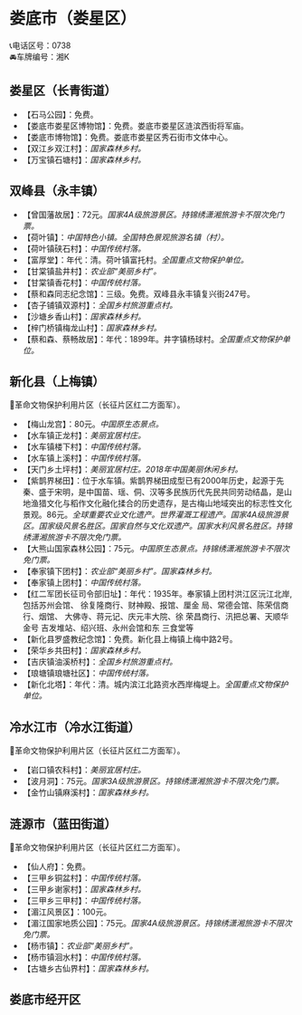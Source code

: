 # 娄底市（娄星区）  
📞电话区号：0738  
🚘车牌编号：湘K  

## 娄星区（长青街道）  
* 【石马公园】：免费。   
* 【娄底市娄星区博物馆】：免费。娄底市娄星区涟滨西街将军庙。   
* 【娄底市博物馆】：免费。娄底市娄星区秀石街市文体中心。   
* 【双江乡双江村】：*国家森林乡村。*  
* 【万宝镇石塘村】：*国家森林乡村。*  

## 双峰县（永丰镇）  
* 【曾国藩故居】：72元。*国家4A级旅游景区。持锦绣潇湘旅游卡不限次免门票。*  
* 【荷叶镇】：*中国特色小镇。全国特色景观旅游名镇（村）。*  
* 【荷叶镇硖石村】：*中国传统村落。*  
* 【富厚堂】：年代：清。荷叶镇富托村。*全国重点文物保护单位。*    
* 【甘棠镇盐井村】：*农业部“美丽乡村”。*  
* 【甘棠镇香花村】：*中国传统村落。*  
* 【蔡和森同志纪念馆】：三级。免费。双峰县永丰镇复兴街247号。   
* 【杏子铺镇双源村】：*全国乡村旅游重点村。*  
* 【沙塘乡香山村】：*国家森林乡村。*  
* 【梓门桥镇梅龙山村】：*国家森林乡村。*  
* 【蔡和森、蔡畅故居】：年代：1899年。井字镇杨球村。*全国重点文物保护单位。*   

## 新化县（上梅镇）  
🚩革命文物保护利用片区（长征片区红二方面军）。   
* 【梅山龙宫】：80元。*中国原生态景点。*  
* 【水车镇正龙村】：*美丽宜居村庄。*  
* 【水车镇楼下村】：*中国传统村落。*  
* 【水车镇上溪村】：*中国传统村落。*  
* 【天门乡土坪村】：*美丽宜居村庄。2018年中国美丽休闲乡村。*  
* 【紫鹊界梯田】：位于水车镇。紫鹊界梯田成型已有2000年历史，起源于先秦、盛于宋明，是中国苗、瑶、侗、汉等多民族历代先民共同劳动结晶，是山地渔猎文化与稻作文化融化揉合的历史遗存，是古梅山地域突出的标志性文化景观。86元。*全球重要农业文化遗产。世界灌溉工程遗产。国家4A级旅游景区。国家级风景名胜区。国家自然与文化双遗产。国家水利风景名胜区。持锦绣潇湘旅游卡不限次免门票。*  
* 【大熊山国家森林公园】：75元。*中国原生态景点。持锦绣潇湘旅游卡不限次免门票。*  
* 【奉家镇下团村】：*农业部“美丽乡村”。国家森林乡村。*  
* 【奉家镇上团村】：*中国传统村落。*  
* 【红二军团长征司令部旧址】：年代：1935年。奉家镇上团村洪江区沅江北岸,包括苏州会馆、 徐复隆商行、财神殿、报馆、厘金 局、常德会馆、陈荣信商行、烟馆、 大佛寺、蒋元记、庆元丰大院、徐 荣昌商行、汛把总署、天顺华金号 吉发堆站、绍兴班、永州会馆和东 三食堂等
* 【新化县罗盛教纪念馆】：免费。新化县上梅镇上梅中路2号。   
* 【荣华乡共田村】：*国家森林乡村。*  
* 【吉庆镇油溪桥村】：*全国乡村旅游重点村。*  
* 【琅塘镇琅塘社区】：*中国传统村落。*  
* 【新化北塔】：年代：清。城内滨江北路资水西岸梅堤上。*全国重点文物保护单位。*   

## 冷水江市（冷水江街道）  
🚩革命文物保护利用片区（长征片区红二方面军）。   
* 【岩口镇农科村】：*美丽宜居村庄。*  
* 【波月洞】：75元。*国家3A级旅游景区。持锦绣潇湘旅游卡不限次免门票。*  
* 【金竹山镇麻溪村】：*国家森林乡村。*  

## 涟源市（蓝田街道）  
🚩革命文物保护利用片区（长征片区红二方面军）。   
* 【仙人府】：免费。   
* 【三甲乡铜盆村】：*中国传统村落。*  
* 【三甲乡谢家村】：*国家森林乡村。*  
* 【三甲乡三甲村】：*中国传统村落。*  
* 【湄江风景区】：100元。   
* 【湄江国家地质公园】：75元。*国家4A级旅游景区。持锦绣潇湘旅游卡不限次免门票。*  
* 【杨市镇】：*农业部“美丽乡村”。*  
* 【杨市镇洄水村】：*中国传统村落。*  
* 【古塘乡古仙界村】：*国家森林乡村。*   
  
## 娄底市经开区  